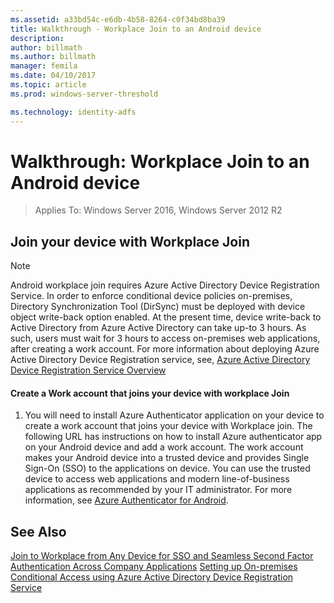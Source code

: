 ```yaml
---
ms.assetid: a33bd54c-e6db-4b58-8264-c0f34bd8ba39
title: Walkthrough - Workplace Join to an Android device
description:
author: billmath
ms.author: billmath
manager: femila
ms.date: 04/10/2017
ms.topic: article
ms.prod: windows-server-threshold

ms.technology: identity-adfs
---
```

# Walkthrough: Workplace Join to an Android device

>Applies To: Windows Server 2016, Windows Server 2012 R2


## Join your device with Workplace Join

> [!NOTE]
> Android workplace join requires Azure Active Directory Device Registration Service. In order to enforce conditional device policies on-premises, Directory Synchronization Tool (DirSync) must be deployed with device object write-back option enabled. At the present time, device write-back to Active Directory from Azure Active Directory can take up-to 3 hours. As such, users must wait for 3 hours to access on-premises web applications, after creating a work account. For more information about deploying Azure Active Directory Device Registration service, see, [Azure Active Directory Device Registration Service Overview](http://msdn.microsoft.com/library/azure/dn788908.aspx)

#### Create a Work account that joins your device with workplace Join

1.  You will need to install Azure Authenticator application on your device to create a work account that joins your device with Workplace join. The following URL has instructions on how to install Azure authenticator app on your Android device and add a work account. The work account makes your Android device into a trusted device and provides Single Sign-On (SSO) to the applications on device. You can use the trusted device to access web applications and modern line-of-business applications as recommended by your IT administrator. For more information, see [Azure Authenticator for Android](https://docs.microsoft.com/azure/multi-factor-authentication/end-user/microsoft-authenticator-app-how-to).

## See Also
[Join to Workplace from Any Device for SSO and Seamless Second Factor Authentication Across Company Applications](Join-to-Workplace-from-Any-Device-for-SSO-and-Seamless-Second-Factor-Authentication-Across-Company-Applications.md)
[Setting up On-premises Conditional Access using Azure Active Directory Device Registration Service](https://docs.microsoft.com/azure/active-directory/active-directory-device-registration-on-premises-setup)


